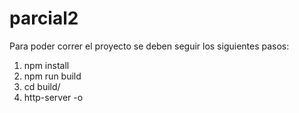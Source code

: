 # parcial2

Para poder correr el proyecto se deben seguir los siguientes pasos:

  1. npm install
  2. npm run build
  3. cd build/
  4. http-server -o
